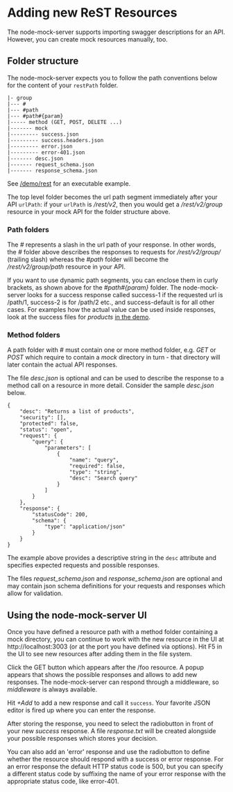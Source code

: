 
# Adding new ReST Resources
The node-mock-server supports importing swagger descriptions for an API. However, you can create mock resources manually, too. 


## Folder structure
The node-mock-server expects you to follow the path conventions below for the content of your `restPath` folder.

```
|- group
|--- #
|--- #path
|--- #path#{param}
|----- method (GET, POST, DELETE ...)
|------- mock
|--------- success.json
|--------- success.headers.json
|--------- error.json
|--------- error-401.json
|------- desc.json
|------- request_schema.json
|------- response_schema.json
```
See [/demo/rest](https://github.com/smollweide/node-mock-server/tree/master/demo/rest) for an executable example. 

The top level folder becomes the url path segment immediately after your API `urlPath`: if your `urlPath` is _/rest/v2_, then you would get a _/rest/v2/group_ resource in your mock API for the folder structure above.

### Path folders
The _#_ represents a slash in the url path of your response. In other words, the _#_ folder above describes the responses to requests for _/rest/v2/group/_ (trailing slash) whereas the _#path_ folder will become the _/rest/v2/group/path_ resource in your API.

If you want to use dynamic path segments, you can enclose them in curly brackets, as shown above for the _#path#{param}_ folder. The node-mock-server looks for a success response called success-1 if the requested url is /path/1, success-2 is for /path/2 etc., and success-default is for all other cases. For examples how the actual value can be used inside responses, look at the success files for _products_ [in the demo](https://github.com/smollweide/node-mock-server/blob/master/demo/rest/products/%23%7BproductCode%7D/GET/mock).

### Method folders
A path folder with _#_ must contain one or more method folder, e.g. _GET_ or _POST_ which require to contain a _mock_ directory in turn - that directory will later contain the actual API responses.

The file _desc.json_ is optional and can be used to describe the response to a method call on a resource in more detail. Consider the sample _desc.json_ below.
```
{
	"desc": "Returns a list of products",
	"security": [],
	"protected": false,
	"status": "open",
	"request": {
		"query": {
			"parameters": [
				{
					"name": "query",
					"required": false,
					"type": "string",
					"desc": "Search query"
				}
			]
		}
	},
	"response": {
		"statusCode": 200,
		"schema": {
			"type": "application/json"
		}
	}
}
```
The example above provides a descriptive string in the `desc` attribute and specifies expected requests and possible responses.

The files _request_schema.json_ and _response_schema.json_ are optional and may contain json schema definitions for your requests and responses which allow for validation.

## Using the node-mock-server UI

Once you have defined a resource path with a method folder containing a mock directory, you can continue to work with the new resource in the UI at http://localhost:3003 (or at the port you have defined via options). Hit F5 in the UI to see new resources after adding them in the file system.

Click the GET button which appears after the /foo resource. A popup appears that shows the possible responses and allows to add new responses. The node-mock-server can respond through a middleware, so *middleware* is always available.

Hit *+Add* to add a new response and call it `success`. Your favorite JSON editor is fired up where you can enter the response.

After storing the response, you need to select the radiobutton in front of your new *success* response. A file _response.txt_ will be created alongside your possible responses which stores your decision.

You can also add an 'error' response and use the radiobutton to define whether the resource should respond with a success or error response. For an error response the default HTTP status code is 500, but you can specify a different status code by suffixing the name of your error response with the appropriate status code, like error-401.
